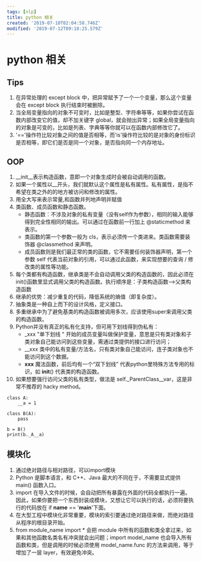```yaml
---
tags: [nlp]
title: python 相关
created: '2019-07-10T02:04:58.746Z'
modified: '2019-07-12T09:18:25.579Z'
---
```


# python 相关
## Tips
1. 在异常处理的 except block 中，把异常赋予了一个一个变量，那么这个变量会在 except block 执行结束时被删除。
2. 当全局变量指向的对象不可变时，比如是整型、字符串等等，如果你尝试在函数内部改变它的值，却不加关键字 global，就会抛出异常；如果全局变量指向的对象是可变的，比如是列表、字典等等你就可以在函数内部修改它了。
3. '=='操作符比较对象之间的值是否相等，而'is'操作符比较的是对象的身份标识是否相等，即它们是否是同一个对象，是否指向同一个内存地址。

## OOP
1. __init__表示构造函数，意即一个对象生成时会被自动调用的函数。
2. 如果一个属性以__开头，我们就默认这个属性是私有属性。私有属性，是指不希望在类之外的的地方被访问和修改的属性。
3. 用全大写来表示常量,和函数并列地声明并赋值
4. 类函数、成员函数和静态函数。
    - 静态函数：不涉及对象的私有变量（没有self作为参数），相同的输入能够得到完全性相同的输出。可以通过在函数前一行加上 @staticmethod 来表示。
    - 类函数的第一个参数一般为 cls，表示必须传一个类进来。类函数需要装饰器 @classmethod 来声明。
    - 成员函数则是我们最正常的类的函数，它不需要任何装饰器声明，第一个参数 self 代表当前对象的引用，可以通过此函数，来实现想要的查询 / 修改类的属性等功能。
5. 每个类都有构造函数，继承类是不会自动调用父类的构造函数的，因此必须在init()函数里显式调用父类的构造函数。执行顺序是：子类构造函数-->父类构造函数
6. 继承的优势：减少重复的代码，降低系统的熵值（即复杂度）。
7. 抽象类是一种自上而下的设计风格，定义接口。
8. 多重继承中为了避免基类的构造函数被调用多次，应该使用super来调用父类的构造函数。
9. Python并没有真正的私有化支持，但可用下划线得到伪私有：
    - _xxx "单下划线 " 开始的成员变量叫做保护变量，意思是只有类对象和子类对象自己能访问到这些变量，需通过类提供的接口进行访问；
    - __xxx 类中的私有变量/方法名，只有类对象自己能访问，连子类对象也不能访问到这个数据。
    - __xxx__ 魔法函数，前后均有一个“双下划线” 代表python里特殊方法专用的标识，如 __init__() 代表类的构造函数。
10. 如果想要强行访问父类的私有类型，做法是 self._ParentClass__var，这是非常不推荐的 hacky method。
```
class A:
    __a = 1

class B(A):
    pass

b = B()
print(b._A__a)
```
## 模块化
1. 通过绝对路径与相对路径，可以import模块
2. Python 是脚本语言，和 C++、Java 最大的不同在于，不需要显式提供 main() 函数入口。
3. import 在导入文件的时候，会自动把所有暴露在外面的代码全都执行一遍。因此，如果你要把一个东西封装成模块，又想让它可以执行的话，必须将要执行的代码放在 if __name__ == '__main__'下面。
4. 在大型工程中模块化非常重要，模块的索引要通过绝对路径来做，而绝对路径从程序的根目录开始。
5. from module_name import * 会把 module 中所有的函数和类全拿过来，如果和其他函数名类名有冲突就会出问题；import model_name 也会导入所有函数和类，但是调用的时候必须使用 model_name.func 的方法来调用，等于增加了一层 layer，有效避免冲突。
